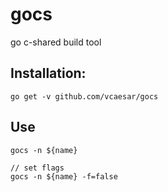 # gocs
go c-shared build tool

## Installation:
```
go get -v github.com/vcaesar/gocs
```

## Use

```
gocs -n ${name} 

// set flags
gocs -n ${name} -f=false
```